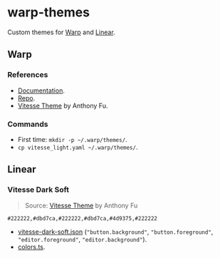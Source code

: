 # warp-themes

Custom themes for [Warp](https://www.warp.dev/) and [Linear](https://linear.app/).

## Warp

### References

- [Documentation](https://docs.warp.dev/features/themes#custom-themes).
- [Repo](https://github.com/warpdotdev/themes).
- [Vitesse Theme](https://github.com/antfu/vscode-theme-vitesse) by Anthony Fu.

### Commands

- First time: `mkdir -p ~/.warp/themes/`.
- `cp vitesse_light.yaml ~/.warp/themes/`.

## Linear

### Vitesse Dark Soft

> Source: [Vitesse Theme](https://github.com/antfu/vscode-theme-vitesse) by Anthony Fu

```text
#222222,#dbd7ca,#222222,#dbd7ca,#4d9375,#222222
```

- [vitesse-dark-soft.json](https://github.com/antfu/vscode-theme-vitesse/blob/v0.4.9/themes/vitesse-dark-soft.json#L16) (`"button.background"`, `"button.foreground"`, `"editor.foreground"`, `"editor.background"`).
- [colors.ts](https://github.com/antfu/vscode-theme-vitesse/blob/v0.4.9/src/colors.ts#L15).
